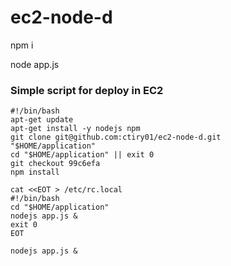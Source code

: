 # ec2-node-d

npm i

node app.js


### Simple script for deploy in EC2

```
#!/bin/bash
apt-get update
apt-get install -y nodejs npm
git clone git@github.com:ctiry01/ec2-node-d.git
"$HOME/application"
cd "$HOME/application" || exit 0
git checkout 99c6efa
npm install

cat <<EOT > /etc/rc.local
#!/bin/bash
cd "$HOME/application"
nodejs app.js &
exit 0
EOT

nodejs app.js &
```


